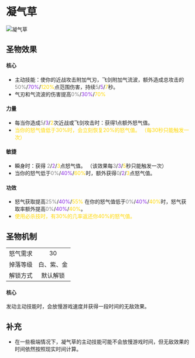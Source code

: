 # 凝气草

![凝气草](凝气草.png)

## 圣物效果

#### **核心**

- 主动技能：使你的近战攻击附加气刃，飞剑附加气流波，额外造成总攻击的<font color=gray>50%</font>/<font color=BlueViolet>70%</font>/<font color=gold>120%</font>点范围伤害，持续<font color=gray>5</font>/<font color=BlueViolet>5</font>/<font color=gold>7</font>秒。
- 气刃和气流波的伤害提高<font color=gray>0%</font>/<font color=BlueViolet>30%</font>/<font color=gold>70%</font>

#### **力量**

- 每当你造成<font color=gray>5</font>/<font color=BlueViolet>3</font>/<font color=gold>2</font>次近战或飞剑攻击时：获得1点额外怒气值。
- <font color=gold>当你的怒气值低于30%时，会立刻恢复20%的怒气值。
（每30秒只能触发一次）</font>


#### **敏捷**

- 瞬身时：获得 <font color=gray>2</font>/<font color=BlueViolet>2</font>/<font color=gold>3</font>点怒气值。
（该效果每<font color=gray>3</font>/<font color=BlueViolet>3</font>/<font color=gold>5</font>秒只能触发一次）
- 当你的怒气低于<font color=gray>0%</font>/<font color=BlueViolet>40%</font>/<font color=gold>60%</font>时，额外获得<font color=gray>0</font>/<font color=BlueViolet>2</font>/<font color=gold>3</font>点怒气值。

#### **功效**

- 怒气获取提高<font color=gray>25%</font>/<font color=BlueViolet>40%</font>/<font color=gold>55%</font>
在你的怒气值低于<font color=gray>0%</font>/<font color=BlueViolet>40%</font>/<font color=gold>40%</font>时，怒气获取率额外提高<font color=gray>0%</font>/<font color=BlueViolet>40%</font>/<font color=gold>40%</font>。
- <font color=gold>使用必杀技时，有30%的几率返还你40%的怒气值。</font>


## 圣物机制
|||
| :----: | :----: |
|怒气需求|30|
|掉落等级|白、紫、金|
|解锁方式|默认解锁|

#### **核心**
发动主动技能时，会放慢游戏速度并获得一段时间的无敌效果。

## 补充
- 在一些极端情况下，凝气草的主动技能可能不会放慢游戏时间，但无敌效果的时间依然按照现实时间计算。

